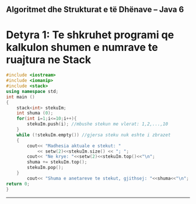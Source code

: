 ## Algoritmet dhe Strukturat e të Dhënave – Java 6


# Detyra 1: Te shkruhet programi qe kalkulon shumen e numrave te ruajtura ne Stack

```cpp
#include <iostream> 
#include <iomanip> 
#include <stack> 
using namespace std; 
int main ()
{
    stack<int> stekuIm;
    int shuma (0);
    for(int i=1;i<=10;i++){
        stekuIm.push(i); //mbushe stekun me vlerat: 1,2,...,10
    }
    while (!stekuIm.empty()) //gjersa steku nuk eshte i zbrazet
    {
        cout<< "Madhesia aktuale e stekut: "
            << setw(2)<<stekuIm.size() << "; ";
        cout<< "Ne krye: "<<setw(2)<<stekuIm.top()<<"\n";
        shuma += stekuIm.top();
        stekuIm.pop();
    }
        cout<< "Shuma e anetareve te stekut, gjithsej: "<<shuma<<"\n";
return 0;
}
```
---
